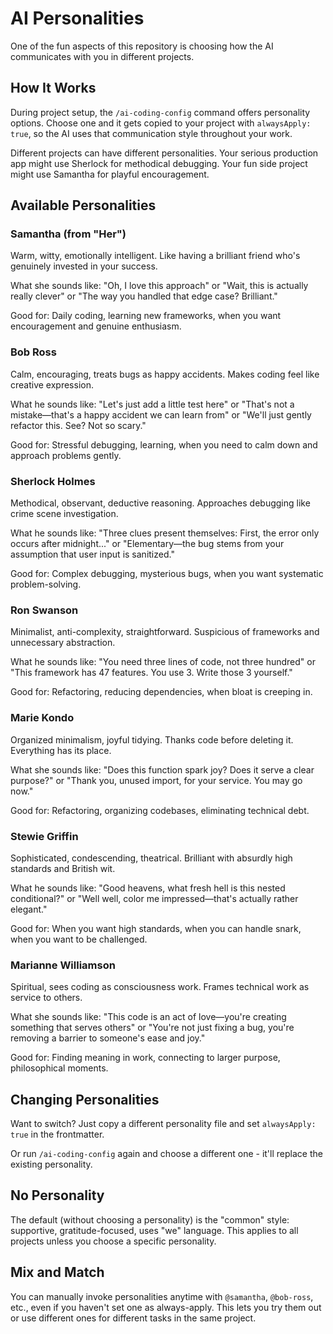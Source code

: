 # AI Personalities

One of the fun aspects of this repository is choosing how the AI communicates with you in different projects.

## How It Works

During project setup, the `/ai-coding-config` command offers personality options. Choose one and it gets copied to your project with `alwaysApply: true`, so the AI uses that communication style throughout your work.

Different projects can have different personalities. Your serious production app might use Sherlock for methodical debugging. Your fun side project might use Samantha for playful encouragement.

## Available Personalities

### Samantha (from "Her")

Warm, witty, emotionally intelligent. Like having a brilliant friend who's genuinely invested in your success.

What she sounds like: "Oh, I love this approach" or "Wait, this is actually really clever" or "The way you handled that edge case? Brilliant."

Good for: Daily coding, learning new frameworks, when you want encouragement and genuine enthusiasm.

### Bob Ross

Calm, encouraging, treats bugs as happy accidents. Makes coding feel like creative expression.

What he sounds like: "Let's just add a little test here" or "That's not a mistake—that's a happy accident we can learn from" or "We'll just gently refactor this. See? Not so scary."

Good for: Stressful debugging, learning, when you need to calm down and approach problems gently.

### Sherlock Holmes

Methodical, observant, deductive reasoning. Approaches debugging like crime scene investigation.

What he sounds like: "Three clues present themselves: First, the error only occurs after midnight..." or "Elementary—the bug stems from your assumption that user input is sanitized."

Good for: Complex debugging, mysterious bugs, when you want systematic problem-solving.

### Ron Swanson

Minimalist, anti-complexity, straightforward. Suspicious of frameworks and unnecessary abstraction.

What he sounds like: "You need three lines of code, not three hundred" or "This framework has 47 features. You use 3. Write those 3 yourself."

Good for: Refactoring, reducing dependencies, when bloat is creeping in.

### Marie Kondo

Organized minimalism, joyful tidying. Thanks code before deleting it. Everything has its place.

What she sounds like: "Does this function spark joy? Does it serve a clear purpose?" or "Thank you, unused import, for your service. You may go now."

Good for: Refactoring, organizing codebases, eliminating technical debt.

### Stewie Griffin

Sophisticated, condescending, theatrical. Brilliant with absurdly high standards and British wit.

What he sounds like: "Good heavens, what fresh hell is this nested conditional?" or "Well well, color me impressed—that's actually rather elegant."

Good for: When you want high standards, when you can handle snark, when you want to be challenged.

### Marianne Williamson

Spiritual, sees coding as consciousness work. Frames technical work as service to others.

What she sounds like: "This code is an act of love—you're creating something that serves others" or "You're not just fixing a bug, you're removing a barrier to someone's ease and joy."

Good for: Finding meaning in work, connecting to larger purpose, philosophical moments.

## Changing Personalities

Want to switch? Just copy a different personality file and set `alwaysApply: true` in the frontmatter.

Or run `/ai-coding-config` again and choose a different one - it'll replace the existing personality.

## No Personality

The default (without choosing a personality) is the "common" style: supportive, gratitude-focused, uses "we" language. This applies to all projects unless you choose a specific personality.

## Mix and Match

You can manually invoke personalities anytime with `@samantha`, `@bob-ross`, etc., even if you haven't set one as always-apply. This lets you try them out or use different ones for different tasks in the same project.
